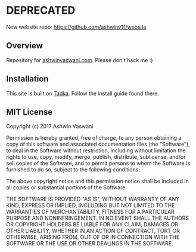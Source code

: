 # DEPRECATED

New website repo: https://github.com/ashwinv11/website

## Overview

Repository for [ashwinvaswani.com](https://ashwinvaswani.com). Please don't hack me :)

## Installation

This site is built on [Tadka](https://github.com/ashwinv11/tadka). Follow the install guide found there.

## MIT License

Copyright (c) 2017 Ashwin Vaswani

Permission is hereby granted, free of charge, to any person obtaining a copy
of this software and associated documentation files (the "Software"), to deal
in the Software without restriction, including without limitation the rights
to use, copy, modify, merge, publish, distribute, sublicense, and/or sell
copies of the Software, and to permit persons to whom the Software is
furnished to do so, subject to the following conditions:

The above copyright notice and this permission notice shall be included in all
copies or substantial portions of the Software.

THE SOFTWARE IS PROVIDED "AS IS", WITHOUT WARRANTY OF ANY KIND, EXPRESS OR
IMPLIED, INCLUDING BUT NOT LIMITED TO THE WARRANTIES OF MERCHANTABILITY,
FITNESS FOR A PARTICULAR PURPOSE AND NONINFRINGEMENT. IN NO EVENT SHALL THE
AUTHORS OR COPYRIGHT HOLDERS BE LIABLE FOR ANY CLAIM, DAMAGES OR OTHER
LIABILITY, WHETHER IN AN ACTION OF CONTRACT, TORT OR OTHERWISE, ARISING FROM,
OUT OF OR IN CONNECTION WITH THE SOFTWARE OR THE USE OR OTHER DEALINGS IN THE
SOFTWARE.
